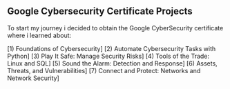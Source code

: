 ##  Google Cybersecurity Certificate Projects


To start my journey i decided to obtain the Google CyberSecurity certificate where i learned about:

[1) Foundations of Cybersecurity]
[2) Automate Cybersecurity Tasks with Python]
[3) Play It Safe: Manage Security Risks]
[4) Tools of the Trade: Linux and SQL]
[5) Sound the Alarm: Detection and Response]
[6) Assets, Threats, and Vulnerabilities]
[7) Connect and Protect: Networks and Network Security]

